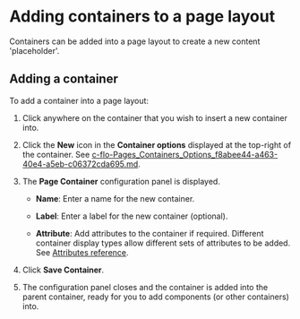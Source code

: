 # Adding containers to a page layout

<head>
  <meta name="guidename" content="Flow"/>
  <meta name="context" content="GUID-092111dc-139d-49b0-b2be-665113d158a5"/>
</head>


Containers can be added into a page layout to create a new content 'placeholder'.

## Adding a container

To add a container into a page layout:

1.  Click anywhere on the container that you wish to insert a new container into.
2.  Click the **New** icon in the **Container options** displayed at the top-right of the container. See [c-flo-Pages\_Containers\_Options\_f8abee44-a463-40e4-a5eb-c06372cda695.md](c-flo-Pages_Containers_Options_f8abee44-a463-40e4-a5eb-c06372cda695.md).
3.  The **Page Container** configuration panel is displayed.

    -   **Name**: Enter a name for the new container.

    -   **Label**: Enter a label for the new container \(optional\).

    -   **Attribute**: Add attributes to the container if required. Different container display types allow different sets of attributes to be added. See [Attributes reference](r-flo-Attributes_Reference_4f153424-8c52-4e24-b289-2d961f0b9830.md).

4.  Click **Save Container**.
5.  The configuration panel closes and the container is added into the parent container, ready for you to add components \(or other containers\) into.